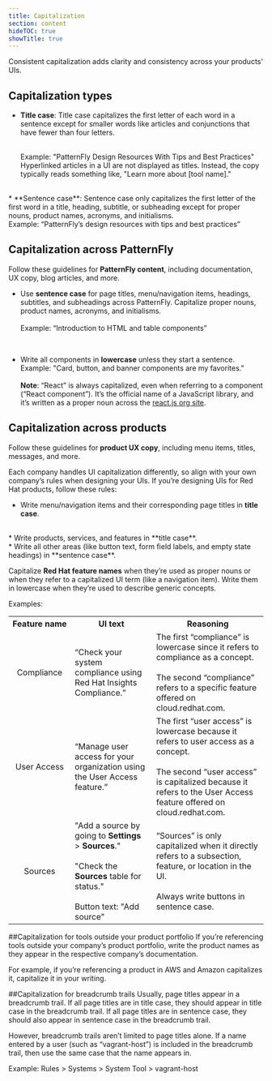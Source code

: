 ```yaml
---
title: Capitalization
section: content
hideTOC: true
showTitle: true
---
```


Consistent capitalization adds clarity and consistency across your products' UIs.

## Capitalization types

* **Title case**: Title case capitalizes the first letter of each word in a sentence except for smaller words like articles and conjunctions that have fewer than four letters. 

    <br />Example: "PatternFly Design Resources With Tips and Best Practices"
    <br />Hyperlinked articles in a UI are not displayed as titles. Instead, the copy typically reads something like, "Learn more about [tool name]."
<br />
* **Sentence case**: Sentence case only capitalizes the first letter of the first word in a title, heading, subtitle, or subheading except for proper nouns, product names, acronyms, and initialisms.
    <br />Example: “PatternFly’s design resources with tips and best practices”

## Capitalization across PatternFly
Follow these guidelines for **PatternFly content**, including documentation, UX copy, blog articles, and more. 

* Use **sentence case** for page titles, menu/navigation items, headings, subtitles, and subheadings across PatternFly. Capitalize proper nouns, product names, acronyms, and initialisms.  
    <br />Example: “Introduction to HTML and table components”  
<br />

* Write all components in **lowercase** unless they start a sentence. 
    <br />Example: "Card, button, and banner components are my favorites."  
    <br />**Note**: “React” is always capitalized, even when referring to a component (“React component”). It’s the official name of a JavaScript library, and it’s written as a proper noun across the [react.js org site](https://reactjs.org/).

## Capitalization across products
Follow these guidelines for **product UX copy**, including menu items, titles, messages, and more.

Each company handles UI capitalization differently, so align with your own company’s rules when designing your UIs. If you’re designing UIs for Red Hat products, follow these rules: 

* Write menu/navigation items and their corresponding page titles in **title case**. 
<br />
* Write products, services, and features in **title case**.
<br />
* Write all other areas (like button text, form field labels, and empty state headings) in **sentence case**. 

Capitalize **Red Hat feature names** when they’re used as proper nouns or when they refer to a capitalized UI term (like a navigation item). Write them in lowercase when they’re used to describe generic concepts.

Examples: 
<table style="table-layout: fixed" tr width="80%">
    <tr>
        <th><center><strong>Feature&nbsp;name</strong></center></th>
        <th><center><strong>UI text</strong></center></th>
        <th><center><strong>Reasoning</strong></center></th>
    </tr>
    <tr>
        <td><center>Compliance</center></td>
        <td>“Check your system compliance using Red Hat Insights Compliance.”</td>
        <td>The first “compliance” is lowercase since it refers to compliance as a concept. <br /><br />The second “compliance” refers to a specific feature offered on cloud.redhat.com.
</td>
</tr> 
<tr>
         <td><center>User Access</center></td>
	        <td>“Manage user access for your organization using the User Access feature.”</td>
            <td>The first “user access” is lowercase because it refers to user access as a concept. <br /><br />The second “user access” is capitalized because it refers to the User Access feature offered on cloud.redhat.com.
</td>
</tr>
    <tr>
        <td><center>Sources</center></td>
        <td>"Add a source by going to <b>Settings</b> > <b>Sources</b>." <br /><br />"Check the <b>Sources</b> table for status." <br /><br />Button text: "Add source"
</td>
        <td>“Sources” is only capitalized when it directly refers to a subsection, feature, or location in the UI.<br /><br />Always write buttons in sentence case.
</td>
</tr>
</table>

##Capitalization for tools outside your product portfolio
If you’re referencing tools outside your company’s product portfolio, write the product names as they appear in the respective company’s documentation. 

For example, if you’re referencing a product in AWS and Amazon capitalizes it, capitalize it in your writing.

##Capitalization for breadcrumb trails
Usually, page titles appear in a breadcrumb trail. If all page titles are in title case, they should appear in title case in the breadcrumb trail. If all page titles are in sentence case, they should also appear in sentence case in the breadcrumb trail. 

However, breadcrumb trails aren’t limited to page titles alone. If a name entered by a user (such as “vagrant-host”) is included in the breadcrumb trail, then use the same case that the name appears in.

Example: Rules > Systems > System Tool > vagrant-host 
